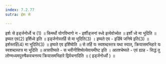 ```yaml
---
index: 7.2.77
sutra: ईशः से

---
```

इर्शः से इर्ड्जनोर्ध्वे च (1) ॥ किमर्थो योगविभागो न  -  इर्शीड्जनां स्ध्वे इत्येवोच्येत ॥ इर्शो ध्वे मा भूदिति ॥ इष्यत एव(2) इर्शिध्वे इति ॥ इर्ड्जनोस्तर्हि से मा भूदिति(3) । इष्यते एव  -  इर्डिषे जनिषे इति(3) ॥ इर्शस्तर्हि(4) मा भूदिति(3) ॥ इष्यते एव इर्शिष्वेति ॥ से तर्हि यः स्वशब्दस्तत्र यथा स्यात्, क्रियासमभिहारे यः स्वशब्दस्तत्र मा भूदिति ॥ अत्रापीष्यते - स भवीनीशिष्वेत्येवायमीष्ट इति । आतश्चेष्यते  -  एवं ह्याह  -  सिद्धं तु लोण्मध्यमपुरुषैकवचनस्य क्रियासमभिहारे द्विर्वचनादिति ॥ ( इर्ड्जनोर्ध्वो ) ॥